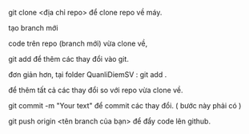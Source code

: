 git clone <địa chỉ repo> để clone repo về máy. 

tạo branch mới

code trên repo (branch mới) vừa clone về, 

git add <file> để  thêm các thay đổi vào git.

đơn giản hơn, tại folder QuanliDiemSV : git add . 

để thêm tất cả các thay đổi so với repo vừa clone về.

git commit -m "Your text" để commit các thay đổi. ( bước này phải có )

git push origin <tên branch của bạn> để đẩy code lên github.
